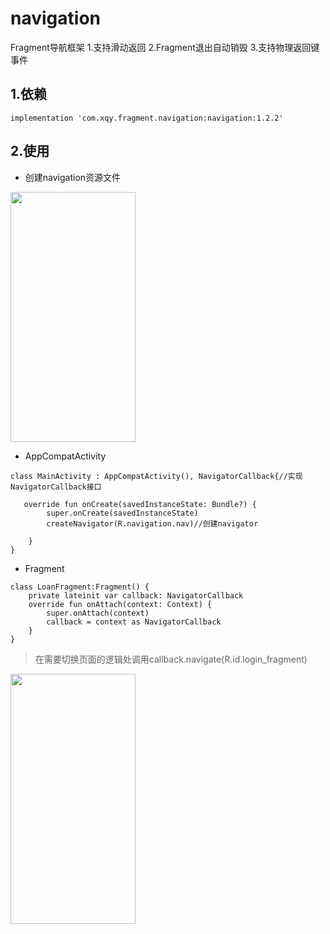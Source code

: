 # navigation
Fragment导航框架
1.支持滑动返回
2.Fragment退出自动销毁
3.支持物理返回键事件

## 1.依赖

`implementation 'com.xqy.fragment.navigation:navigation:1.2.2'`

## 2.使用
* 创建navigation资源文件

 <img src="https://github.com/xqy666666/navigation/blob/master/navigation.png" width="200" height="400" />


* AppCompatActivity

```
class MainActivity : AppCompatActivity(), NavigatorCallback{//实现NavigatorCallback接口

   override fun onCreate(savedInstanceState: Bundle?) {
        super.onCreate(savedInstanceState)
        createNavigator(R.navigation.nav)//创建navigator

    }
}
```
* Fragment

```
class LoanFragment:Fragment() {
    private lateinit var callback: NavigatorCallback
    override fun onAttach(context: Context) {
        super.onAttach(context)
        callback = context as NavigatorCallback
    }
}
```
> 在需要切换页面的逻辑处调用callback.navigate(R.id.login_fragment)

 <img src="https://github.com/xqy666666/navigation/blob/master/navigation.gif" width="200" height="400" />

